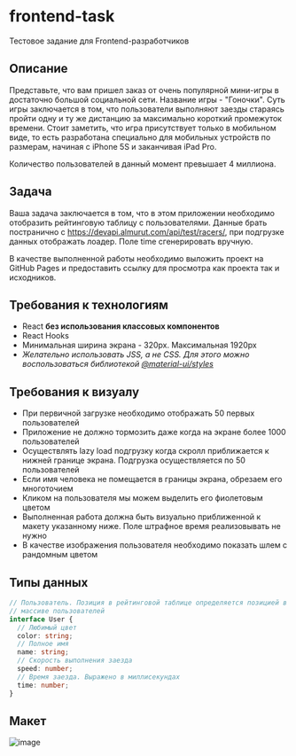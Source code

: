 # frontend-task
Тестовое задание для Frontend-разработчиков

## Описание

Представьте, что вам пришел заказ от очень популярной мини-игры в достаточно 
большой социальной сети. Название игры - "Гоночки". Суть игры заключается в том,
что пользователи выполняют заезды стараясь пройти одну и ту же дистанцию за
максимально короткий промежуток времени. Стоит заметить, что игра присутствует 
только в мобильном виде, то есть разработана специально для мобильных устройств 
по размерам, начиная с iPhone 5S и заканчивая iPad Pro. 

Количество пользователей в данный момент превышает 4 миллиона.

## Задача
Ваша задача заключается в том, что в этом приложении необходимо отобразить 
рейтинговую таблицу с пользователями. Данные брать постранично с https://devapi.almurut.com/api/test/racers/, при подгрузке данных отображать лоадер.
Поле time сгенерировать вручную.

В качестве выполненной работы необходимо выложить проект на GitHub Pages и 
предоставить ссылку для просмотра как проекта так и исходников. 

## Требования к технологиям
- React **без использования классовых компонентов**
- React Hooks
- Минимальная ширина экрана - 320px. Максимальная 1920px
- *Желательно использовать JSS, а не CSS. Для этого можно воспользоваться 
библиотекой [@material-ui/styles](https://www.npmjs.com/package/@material-ui/styles)*

## Требования к визуалу
- При первичной загрузке необходимо отображать 50 первых пользователей
- Приложение не должно тормозить даже когда на экране более 1000 пользователей
- Осуществлять lazy load подгрузку когда скролл приближается к нижней границе
экрана. Подгрузка осуществляется по 50 пользователей
- Если имя человека не помещается в границы экрана, обрезаем его многоточием 
- Кликом на пользователя мы можем выделить его фиолетовым цветом
- Выполненная работа должна быть визуально приближенной к макету указанному 
ниже. Поле штрафное время реализовывать не нужно
- В качестве изображения пользователя необходимо показать шлем с рандомным цветом

## Типы данных
```typescript
// Пользователь. Позиция в рейтинговой таблице определяется позицией в 
// массиве пользователей
interface User {
  // Любимый цвет
  color: string;
  // Полное имя
  name: string;
  // Скорость выполнения заезда
  speed: number;
  // Время заезда. Выражено в миллисекундах
  time: number;
}
```

## Макет
![image](https://user-images.githubusercontent.com/34907325/76761753-d2b26380-67b1-11ea-9e81-c59cce69a67f.png)